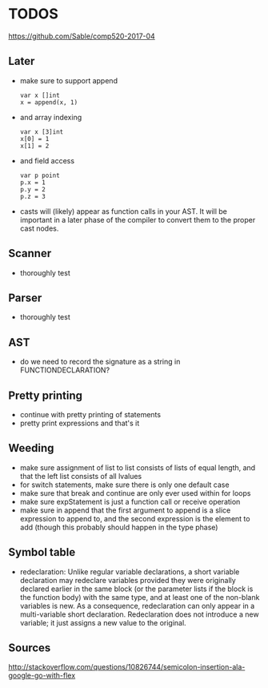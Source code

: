 # TODOS

https://github.com/Sable/comp520-2017-04

## Later
- make sure to support append
    ```
    var x []int
    x = append(x, 1)
    ```
- and array indexing
    ```
    var x [3]int
    x[0] = 1
    x[1] = 2
    ```
- and field access
    ```
    var p point
    p.x = 1
    p.y = 2
    p.z = 3
    ```
- casts will (likely) appear as function calls in your AST. It will be important in a later
phase of the compiler to convert them to the proper cast nodes.

## Scanner
- thoroughly test

## Parser
- thoroughly test

## AST
- do we need to record the signature as a string in FUNCTIONDECLARATION?


## Pretty printing
- continue with pretty printing of statements
- pretty print expressions and that's it

## Weeding
- make sure assignment of list to list consists of lists of equal length, and that the left list consists of all lvalues
- for switch statements, make sure there is only one default case
- make sure that break and continue are only ever used within for loops
- make sure expStatement is just a function call or receive operation
- make sure in append that the first argument to append is a slice expression to append to, and the second expression
is the element to add (though this probably should happen in the type phase)


## Symbol table
- redeclaration: Unlike regular variable declarations, a short variable declaration may redeclare variables provided they were originally declared earlier in the same block (or the parameter lists if the block is the function body) with the same type, and at least one of the non-blank variables is new. As a consequence, redeclaration can only appear in a multi-variable short declaration. Redeclaration does not introduce a new variable; it just assigns a new value to the original.


## Sources
http://stackoverflow.com/questions/10826744/semicolon-insertion-ala-google-go-with-flex
